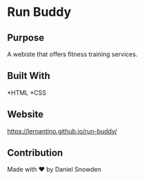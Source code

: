# Run Buddy

## Purpose
A webiste that offers fitness training services.

## Built With
*HTML
*CSS

## Website
https://lernantino.github.io/run-buddy/

## Contribution
Made with ❤️ by Daniel Snowden
